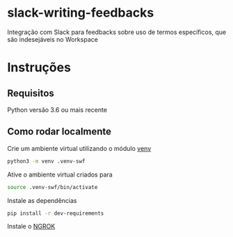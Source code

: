 # slack-writing-feedbacks

Integração com Slack para feedbacks sobre uso de termos específicos, que são indesejáveis no Workspace

# Instruções

## Requisitos

Python versão 3.6 ou mais recente

## Como rodar localmente

Crie um ambiente virtual utilizando o módulo [venv](https://docs.python.org/pt-br/3/library/venv.html)

```bash
python3 -m venv .venv-swf
```

Ative o ambiente virtual criados para

```bash
source .venv-swf/bin/activate
```

Instale as dependências

```bash
pip install -r dev-requirements
```

Instale o [NGROK](https://ngrok.com/download)